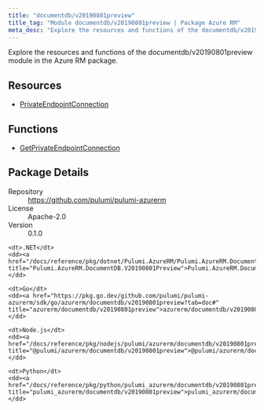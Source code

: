 ```yaml
---
title: "documentdb/v20190801preview"
title_tag: "Module documentdb/v20190801preview | Package Azure RM"
meta_desc: "Explore the resources and functions of the documentdb/v20190801preview module in the Azure RM package."
---
```


<!-- WARNING: this file was generated by Pulumi Docs Generator. -->
<!-- Do not edit by hand unless you're certain you know what you are doing! -->

Explore the resources and functions of the documentdb/v20190801preview module in the Azure RM package.

<h2 id="resources">Resources</h2>
<ul class="api">
    <li><a href="privateendpointconnection" title="PrivateEndpointConnection"><span class="symbol resource"></span>PrivateEndpointConnection</a></li>
</ul>

<h2 id="functions">Functions</h2>
<ul class="api">
    <li><a href="getprivateendpointconnection" title="GetPrivateEndpointConnection"><span class="symbol function"></span>GetPrivateEndpointConnection</a></li>
</ul>

<h2 id="package-details">Package Details</h2>
<dl class="package-details">
	<dt>Repository</dt>
	<dd><a href="https://github.com/pulumi/pulumi-azurerm">https://github.com/pulumi/pulumi-azurerm</a></dd>
	<dt>License</dt>
	<dd>Apache-2.0</dd>
	<dt>Version</dt>
	<dd>0.1.0</dd>
</dl>



<dl class="tabular">

    <dt>.NET</dt>
    <dd><a href="/docs/reference/pkg/dotnet/Pulumi.AzureRM/Pulumi.AzureRM.DocumentDB.V20190801Preview.html" title="Pulumi.AzureRM.DocumentDB.V20190801Preview">Pulumi.AzureRM.DocumentDB.V20190801Preview</a></dd>

    <dt>Go</dt>
    <dd><a href="https://pkg.go.dev/github.com/pulumi/pulumi-azurerm/sdk/go/azurerm/documentdb/v20190801preview?tab=doc#" title="azurerm/documentdb/v20190801preview">azurerm/documentdb/v20190801preview</a></dd>

    <dt>Node.js</dt>
    <dd><a href="/docs/reference/pkg/nodejs/pulumi/azurerm/documentdb/v20190801preview/#" title="@pulumi/azurerm/documentdb/v20190801preview">@pulumi/azurerm/documentdb/v20190801preview</a></dd>

    <dt>Python</dt>
    <dd><a href="/docs/reference/pkg/python/pulumi_azurerm/documentdb/v20190801preview" title="pulumi_azurerm/documentdb/v20190801preview">pulumi_azurerm/documentdb/v20190801preview</a></dd>

</dl>


